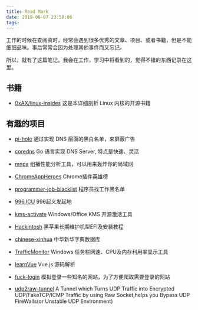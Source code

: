 ```yaml
---
title: Read Mark
date: 2019-06-07 23:58:06
tags: 
---
```


工作的时候在查阅资时，经常会遇到很多优秀的文章、项目、或者书籍，但是不能细细品味。事后常常会因为处理其他事件而又忘记。

所以，就有了这篇笔记。我会在工作，学习中将看到的，觉得不错的东西记录在这里。



## 书籍

* [0xAX/linux-insides](https://github.com/0xAX/linux-insides) 这是本详细剖析 Linux 内核的开源书籍



## 有趣的项目

* [pi-hole](https://github.com/pi-hole/pi-hole) 通过实现 DNS 层面的黑白名单，来屏蔽广告

* [coredns](https://github.com/coredns/coredns) Go 语言实现 DNS Server, 特点是快速、灵活

* [mnpa](https://github.com/greenpau/mnpa) 组播性能分析工具，可以用来轰炸你的局域网

* [ChromeAppHeroes](https://github.com/zhaoolee/ChromeAppHeroes) Chrome插件英雄榜
* [programmer-job-blacklist](https://github.com/shengxinjing/programmer-job-blacklist) 程序员找工作黑名单
* [996.ICU](https://github.com/996icu/996.ICU) 996起义发起地
* [kms-activate](https://github.com/jm33-m0/kms-activate) Windows/Office KMS 开源激活工具
* [Hackintosh](https://github.com/daliansky/Hackintosh) 黑苹果长期维护机型EFI及安装教程
* [chinese-xinhua](https://github.com/pwxcoo/chinese-xinhua) 中华新华字典数据库
* [TrafficMonitor](https://github.com/zhongyang219/TrafficMonitor) Windows 任务栏网速、CPU及内存利用率显示工具
* [learnVue](https://github.com/answershuto/learnVue) Vue.js 源码解析
* [fuck-login](https://github.com/xchaoinfo/fuck-login) 模拟登录一些知名的网站，为了方便爬取需要登录的网站
* [udp2raw-tunnel](https://github.com/wangyu-/udp2raw-tunnel) A Tunnel which Turns UDP Traffic into Encrypted UDP/FakeTCP/ICMP Traffic by using Raw Socket,helps you Bypass UDP FireWalls(or Unstable UDP Environment)
